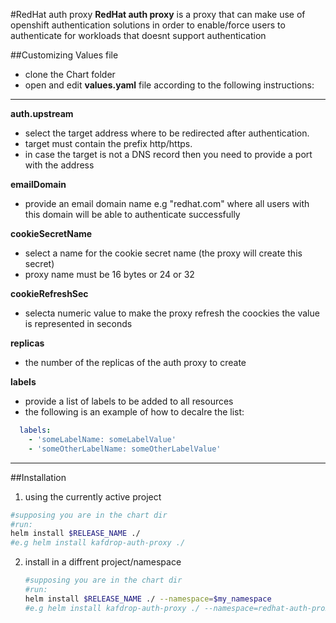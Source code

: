 #RedHat auth proxy
**RedHat auth proxy** is a proxy that can make use of openshift authentication solutions in order to enable/force users to authenticate for workloads that doesnt support authentication

##Customizing Values file
- clone the Chart folder
- open and edit **values.yaml** file according to the following instructions:
---
**auth.upstream**
- select the target address where to be redirected after authentication.
- target must contain the prefix http/https.
- in case the target is not a DNS record then you need to provide a port with the address

**emailDomain**
- provide an email domain name e.g "redhat.com" where all users with this domain will be able to authenticate successfully

**cookieSecretName**
- select a name for the cookie secret name (the proxy will create this secret)
- proxy name must be 16 bytes or 24 or 32

**cookieRefreshSec**
- selecta numeric value to make the proxy refresh the coockies the value is represented in seconds

**replicas**
- the number of the replicas of the auth proxy to create

**labels**
- provide a list of labels to be added to all resources
- the following is an example of how to decalre the list:
```yaml
  labels:
    - 'someLabelName: someLabelValue'
    - 'someOtherLabelName: someOtherLabelValue'
```
---
##Installation
1. using the currently active project
```bash
#supposing you are in the chart dir
#run:
helm install $RELEASE_NAME ./
#e.g helm install kafdrop-auth-proxy ./
```
2. install in a diffrent project/namespace
	```bash
	#supposing you are in the chart dir
	#run:
	helm install $RELEASE_NAME ./ --namespace=$my_namespace
	#e.g helm install kafdrop-auth-proxy ./ --namespace=redhat-auth-proxy-test
	```
 
